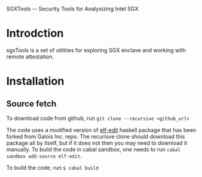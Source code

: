 SGXTools -- Security Tools for Analysizing Intel SGX

# Introdction

sgxTools is a set of utilities for exploring SGX enclave and
working with remote attestation.

# Installation

## Source fetch

To download code from github, run ``git clone --recursive
<github_url>``

The code uses a modified version of
[elf-edit](https://github.com/axelexic/elf-edit) haskell
package that has been forked from Galois Inc. repo. The
recurisve clone should download this package all by itself,
but if it does not then you may need to download it
manually. To build the code in cabal sandbox, one needs to
run ``cabal sandbox add-source elf-edit``.

To build the code, run ``$ cabal build``
